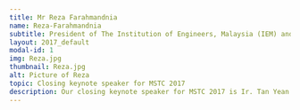 ```yaml
---
title: Mr Reza Farahmandnia
name: Reza-Farahmandnia
subtitle: President of The Institution of Engineers, Malaysia (IEM) and Senior Director of G&P Geotechnics Sdn Bhd
layout: 2017_default
modal-id: 1
img: Reza.jpg
thumbnail: Reza.jpg
alt: Picture of Reza 
topic: Closing keynote speaker for MSTC 2017
description: Our closing keynote speaker for MSTC 2017 is Ir. Tan Yean Chin, the President of The Institution of Engineers, Malaysia (IEM) and Senior Director of G&P Geotechnics Sdn Bhd, an engineering consulting firm based in Kuala Lumpur. <br><br> Ir. Tan Yean Chin has been a Board Member of the Board of Engineers, Malaysia (BEM) since 1998, and is also an Accredited Checker (Geotechnical) registered with BEM. He obtained his Bachelor Degree in Civil Engineering with First Class Honours from University Technology Malaysia (UTM) in 1992. Later, he acquired his Masters Degree in Geotechnical Engineering and was awarded The Chin Fung Kee Prize for outstanding academic performance from Asian Institute of Technology (AIT), Bangkok in 1994. <br><br> Ir. Tan also holds the position of Secretary General of the Federation of Engineering Institutions of Asia and the Pacific (FEIAP), an independent umbrella organisation for the engineering institutions in the Asia and the Pacific region. He has published more than 70 technical papers on geotechnical engineering in local and overseas conferences and seminars.
---
```

